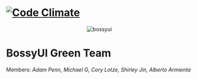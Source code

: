 [![Code Climate](https://codeclimate.com/github/buildcom/BossyUI/badges/gpa.svg)](https://codeclimate.com/github/buildcom/BossyUI)
=======
<p align="center">
<img title="Bossy UI" alt="bossyui" src='bossy_logo.png?raw=true' />
</p>

# BossyUI Green Team

Members: *Adam Penn, Michael G, Cory Lotze, Shirley Jin, Alberto Armienta*
